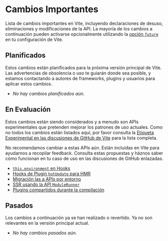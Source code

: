 # Cambios Importantes

Lista de cambios importantes en Vite, incluyendo declaraciones de desuso, eliminaciones y modificaciones de la API. La mayoría de los cambios a continuación pueden activarse opcionalmente utilizando la [opción `future`](/config/shared-options.html#future) en tu configuración de Vite.

## Planificados

Estos cambios están planificados para la próxima versión principal de Vite. Las advertencias de obsolencia o uso te guiarán donde sea posible, y estamos contactando a autores de frameworks, plugins y usuarios para aplicar estos cambios.

- _No hay cambios planificados aún._

## En Evaluación

Estos cambios están siendo considerados y a menudo son APIs experimentales que pretenden mejorar los patrones de uso actuales. Como no todos los cambios están listados aquí, por favor consulta la [Etiqueta Experimental en las discusiones de GitHub de Vite](https://github.com/vitejs/vite/discussions/categories/feedback?discussions_q=label%3Aexperimental+category%3AFeedback) para la lista completa.

No recomendamos cambiar a estas APIs aún. Están incluidas en Vite para ayudarnos a recopilar feedback. Consulta estas propuestas y háznos saber cómo funcionan en tu caso de uso en las discusiones de GitHub enlazadas.

- [`this.environment` en Hooks](/changes/this-environment-in-hooks)
- [Hooks de Plugin `hotUpdate` para HMR](/changes/hotupdate-hook)
- [Migración las a APIs por entorno](/changes/per-environment-apis)
- [SSR usando la API `ModuleRunner`](/changes/ssr-using-modulerunner)
- [Plugins compartidos durante la compilación](/changes/shared-plugins-during-build)

## Pasados

Los cambios a continuación ya se han realizado o revertido. Ya no son relevantes en la versión principal actual.

- _No hay cambios pasados aún._
